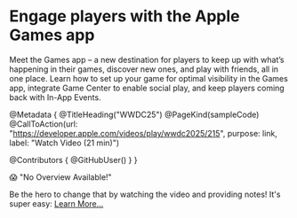 # Engage players with the Apple Games app

Meet the Games app – a new destination for players to keep up with what’s happening in their games, discover new ones, and play with friends, all in one place. Learn how to set up your game for optimal visibility in the Games app, integrate Game Center to enable social play, and keep players coming back with In-App Events.

@Metadata {
   @TitleHeading("WWDC25")
   @PageKind(sampleCode)
   @CallToAction(url: "https://developer.apple.com/videos/play/wwdc2025/215", purpose: link, label: "Watch Video (21 min)")

   @Contributors {
      @GitHubUser(<replace this with your GitHub handle>)
   }
}

😱 "No Overview Available!"

Be the hero to change that by watching the video and providing notes! It's super easy:
 [Learn More…](https://wwdcnotes.com/documentation/wwdcnotes/contributing)
